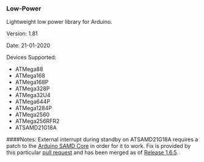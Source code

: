 ### Low-Power
Lightweight low power library for Arduino.

Version: 1.81

Date: 21-01-2020

Devices Supported:
* ATMega88
* ATMega168
* ATMega168P
* ATMega328P
* ATMega32U4
* ATMega644P
* ATMega1284P
* ATMega2560
* ATMega256RFR2
* ATSAMD21G18A

####Notes:
External interrupt during standby on ATSAMD21G18A requires a patch to the <a href="https://github.com/arduino/ArduinoCore-samd">Arduino SAMD Core</a> in order for it to work. Fix is provided by this particular <a href="https://github.com/arduino/ArduinoCore-samd/pull/90">pull request</a> and has been merged as of <a href="https://github.com/arduino/ArduinoCore-samd/releases/tag/1.6.5">Release 1.6.5</a>.
